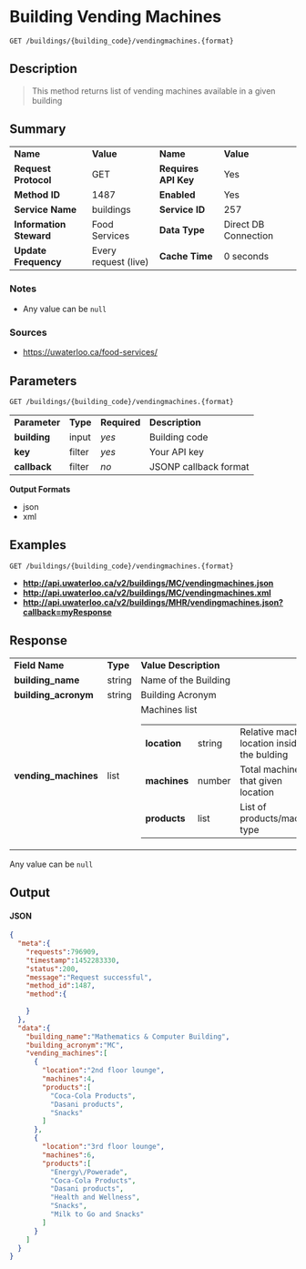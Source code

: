 # Building Vending Machines

```
GET /buildings/{building_code}/vendingmachines.{format}
```

## Description

> This method returns list of vending machines available in a given building

## Summary

<table>
  <tr>
    <td><b>Name</b></td>
    <td><b>Value</b></td>
    <td><b><b>Name</b></b></td>
    <td><b>Value</b></td>
  </tr>
  <tr>
    <td><b>Request Protocol</b></td>
    <td>GET</td>
    <td><b>Requires API Key</b></td>
    <td>Yes</td>
  </tr>
  <tr>
    <td><b>Method ID</b></td>
    <td>1487</td>
    <td><b>Enabled</b></td>
    <td>Yes</td>
  </tr>
  <tr>
    <td><b>Service Name</b></td>
    <td>buildings</td>
    <td><b>Service ID</b></td>
    <td>257</td>
  </tr>
  <tr>
    <td><b>Information Steward</b></td>
    <td>Food Services</td>
    <td><b>Data Type</b></td>
    <td>Direct DB Connection</td>
  </tr>
  <tr>
    <td><b>Update Frequency</b></td>
    <td>Every request (live)</td>
    <td><b>Cache Time</b></td>
    <td>0 seconds</td>
  </tr>
</table>


### Notes

- Any value can be `null`


### Sources

- https://uwaterloo.ca/food-services/


## Parameters

```
GET /buildings/{building_code}/vendingmachines.{format}
```

<table>
  <tr>
    <td><b>Parameter</b></td>
    <td><b>Type</b></td>
    <td><b><b>Required</b></b></td>
    <td><b>Description</b></td>
  </tr>
  <tr>
    <td><b>building</b></td>
    <td>input</td>
    <td><i>yes</i></td>
    <td>Building code</td>
  </tr>
  <tr>
    <td><b>key</b></td>
    <td>filter</td>
    <td><i>yes</i></td>
    <td>Your API key</td>
  </tr>
  <tr>
    <td><b>callback</b></td>
    <td>filter</td>
    <td><i>no</i></td>
    <td>JSONP callback format</td>
  </tr>
</table>

**Output Formats**

- json
- xml


## Examples

```
GET /buildings/{building_code}/vendingmachines.{format}
```

- **http://api.uwaterloo.ca/v2/buildings/MC/vendingmachines.json**
- **http://api.uwaterloo.ca/v2/buildings/MC/vendingmachines.xml**
- **http://api.uwaterloo.ca/v2/buildings/MHR/vendingmachines.json?callback=myResponse**


## Response

<table>
  <tr>
    <td><b>Field Name</b></td>
    <td><b>Type</b></td>
    <td><b>Value Description</b></td>
  </tr>
  <tr>
    <td><b>building_name</b></td>
    <td>string</td>
    <td>Name of the Building</td>
  </tr>
  <tr>
    <td><b>building_acronym</b></td>
    <td>string</td>
    <td>Building Acronym</td>
  </tr>
  <tr>
    <td><b>vending_machines</b></td>
    <td>list</td>
    <td>Machines list<br><table>
  <tr>
    <td><b>location</b></td>
    <td>string</td>
    <td>Relative machine location inside the bulding</td>
  </tr>
  <tr>
    <td><b>machines</b></td>
    <td>number</td>
    <td>Total machines in that given location</td>
  </tr>
  <tr>
    <td><b>products</b></td>
    <td>list</td>
    <td>List of products/machine type</td>
  </tr>
</table>
</td>
  </tr>
</table>


Any value can be `null`

## Output

#### JSON

```json
{
  "meta":{
    "requests":796909,
    "timestamp":1452283330,
    "status":200,
    "message":"Request successful",
    "method_id":1487,
    "method":{
      
    }
  },
  "data":{
    "building_name":"Mathematics & Computer Building",
    "building_acronym":"MC",
    "vending_machines":[
      {
        "location":"2nd floor lounge",
        "machines":4,
        "products":[
          "Coca-Cola Products",
          "Dasani products",
          "Snacks"
        ]
      },
      {
        "location":"3rd floor lounge",
        "machines":6,
        "products":[
          "Energy\/Powerade",
          "Coca-Cola Products",
          "Dasani products",
          "Health and Wellness",
          "Snacks",
          "Milk to Go and Snacks"
        ]
      }
    ]
  }
}
```

